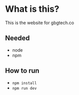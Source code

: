 # What is this?

This is the website for gbgtech.co

## Needed

* node
* npm

## How to run

* `npm install`
* `npm run dev`
